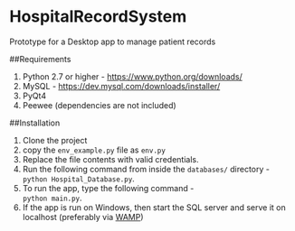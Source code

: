 # HospitalRecordSystem
Prototype for a Desktop app to manage patient records

##Requirements
1. Python 2.7 or higher - https://www.python.org/downloads/
2. MySQL - https://dev.mysql.com/downloads/installer/
3. PyQt4
4. Peewee
(dependencies are not included)

##Installation
1. Clone the project
2. copy the `env_example.py` file as `env.py`
3. Replace the file contents with valid credentials.
4. Run the following command from inside the `databases/` directory - <br/>
  `python Hospital_Database.py`.
5. To run the app, type the following command - <br/>
  `python main.py`.
6. If the app is run on Windows, then start the SQL server and serve it on localhost (preferably via [WAMP](http://www.wampserver.com/en/))
